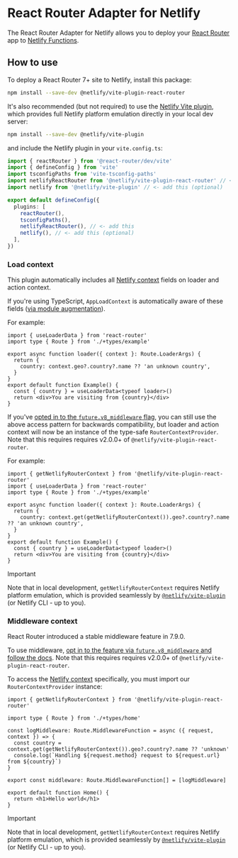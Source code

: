 # React Router Adapter for Netlify

The React Router Adapter for Netlify allows you to deploy your [React Router](https://reactrouter.com) app to
[Netlify Functions](https://docs.netlify.com/functions/overview/).

## How to use

To deploy a React Router 7+ site to Netlify, install this package:

```sh
npm install --save-dev @netlify/vite-plugin-react-router
```

It's also recommended (but not required) to use the
[Netlify Vite plugin](https://www.npmjs.com/package/@netlify/vite-plugin), which provides full Netlify platform
emulation directly in your local dev server:

```sh
npm install --save-dev @netlify/vite-plugin
```

and include the Netlify plugin in your `vite.config.ts`:

```typescript
import { reactRouter } from '@react-router/dev/vite'
import { defineConfig } from 'vite'
import tsconfigPaths from 'vite-tsconfig-paths'
import netlifyReactRouter from '@netlify/vite-plugin-react-router' // <- add this
import netlify from '@netlify/vite-plugin' // <- add this (optional)

export default defineConfig({
  plugins: [
    reactRouter(),
    tsconfigPaths(),
    netlifyReactRouter(), // <- add this
    netlify(), // <- add this (optional)
  ],
})
```

### Load context

This plugin automatically includes all
[Netlify context](https://docs.netlify.com/build/functions/api/#netlify-specific-context-object) fields on loader and
action context.

If you're using TypeScript, `AppLoadContext` is automatically aware of these fields
([via module augmentation](https://reactrouter.com/upgrading/remix#9-update-types-for-apploadcontext)).

For example:

```tsx
import { useLoaderData } from 'react-router'
import type { Route } from './+types/example'

export async function loader({ context }: Route.LoaderArgs) {
  return {
    country: context.geo?.country?.name ?? 'an unknown country',
  }
}
export default function Example() {
  const { country } = useLoaderData<typeof loader>()
  return <div>You are visiting from {country}</div>
}
```

If you've [opted in to the `future.v8_middleware` flag](https://reactrouter.com/how-to/middleware), you can still use
the above access pattern for backwards compatibility, but loader and action context will now be an instance of the
type-safe `RouterContextProvider`. Note that this requires requires v2.0.0+ of `@netlify/vite-plugin-react-router`.

For example:

```tsx
import { getNetlifyRouterContext } from '@netlify/vite-plugin-react-router'
import { useLoaderData } from 'react-router'
import type { Route } from './+types/example'

export async function loader({ context }: Route.LoaderArgs) {
  return {
    country: context.get(getNetlifyRouterContext()).geo?.country?.name ?? 'an unknown country',
  }
}
export default function Example() {
  const { country } = useLoaderData<typeof loader>()
  return <div>You are visiting from {country}</div>
}
```

> [!IMPORTANT]
>
> Note that in local development, `getNetlifyRouterContext` requires Netlify platform emulation, which is provided
> seamlessly by [`@netlify/vite-plugin`](https://www.npmjs.com/package/@netlify/vite-plugin) (or Netlify CLI - up to
> you).

### Middleware context

React Router introduced a stable middleware feature in 7.9.0.

To use middleware,
[opt in to the feature via `future.v8_middleware` and follow the docs](https://reactrouter.com/how-to/middleware). Note
that this requires requires v2.0.0+ of `@netlify/vite-plugin-react-router`.

To access the [Netlify context](https://docs.netlify.com/build/functions/api/#netlify-specific-context-object)
specifically, you must import our `RouterContextProvider` instance:

```tsx
import { getNetlifyRouterContext } from '@netlify/vite-plugin-react-router'

import type { Route } from './+types/home'

const logMiddleware: Route.MiddlewareFunction = async ({ request, context }) => {
  const country = context.get(getNetlifyRouterContext()).geo?.country?.name ?? 'unknown'
  console.log(`Handling ${request.method} request to ${request.url} from ${country}`)
}

export const middleware: Route.MiddlewareFunction[] = [logMiddleware]

export default function Home() {
  return <h1>Hello world</h1>
}
```

> [!IMPORTANT]
>
> Note that in local development, `getNetlifyRouterContext` requires Netlify platform emulation, which is provided
> seamlessly by [`@netlify/vite-plugin`](https://www.npmjs.com/package/@netlify/vite-plugin) (or Netlify CLI - up to
> you).
